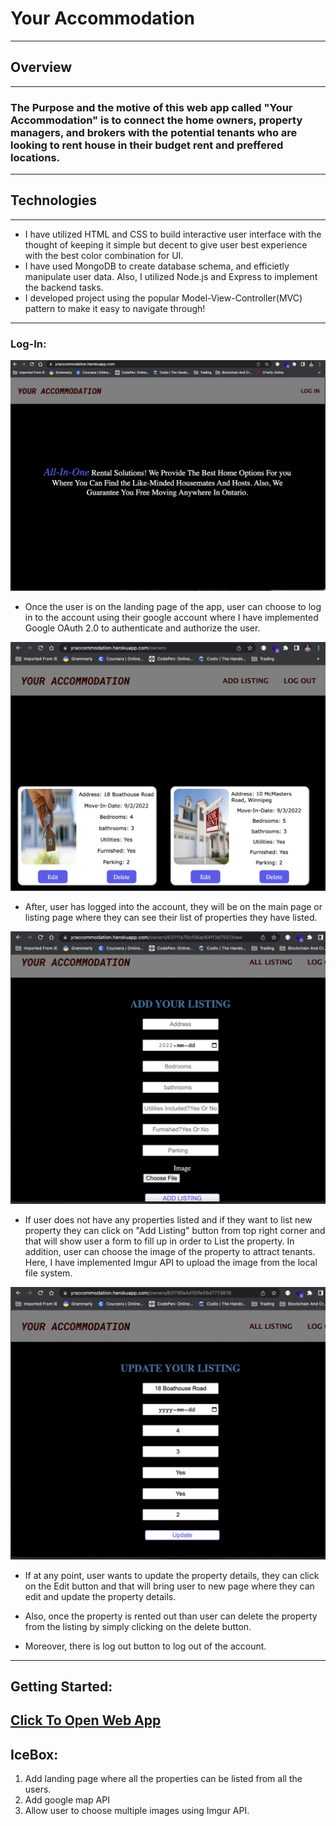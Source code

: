 # Your Accommodation

---

## Overview
---
### The Purpose and the motive of this web app called "Your Accommodation" is to connect the home owners, property managers, and brokers with the potential tenants who are looking to rent house in their budget rent and preffered locations.
---

## Technologies
---

* I have utilized HTML and CSS to build interactive user interface with the thought of keeping it simple but decent to give user best experience with the best color combination for UI.
* I have used MongoDB to create database schema, and efficietly manipulate user data. Also, I utilized Node.js and Express to implement the backend tasks.
* I developed project using the popular Model-View-Controller(MVC) pattern to make it easy to navigate through!
---

### Log-In:
![Log-in Image](images/Img_1.png)

* Once the user is on the landing page of the app, user can choose to log in to the account using their google account where I have implemented Google OAuth 2.0 to authenticate and authorize the user.

![Main Page Image](images/Img_2.png)

* After, user has logged into the account, they will be on the main page or listing page where they can see their list of properties they have listed.

![Add-Listing Image](images/Img_3.png)

* If user does not have any properties listed and if they want to list new property they can click on "Add Listing" button from top right corner and that will show user a form to fill up in order to List the property. In addition, user can choose the image of the property to attract tenants. Here, I have implemented Imgur API to upload the image from the local file system.

![Update-Listing Image](images/Img_4.png)

* If at any point, user wants to update the property details, they can click on the Edit button and that will bring user to new page where they can edit and update the property details.

* Also, once the property is rented out than user can delete the property from the listing by simply clicking on the delete button.

* Moreover, there is log out button to log out of the account.
---

## Getting Started:
[Click To Open Web App](https://yraccommodation.herokuapp.com/)
---

## IceBox:
1. Add landing page where all the properties can be listed from all the users.
2. Add google map API
3. Allow user to choose multiple images using Imgur API.